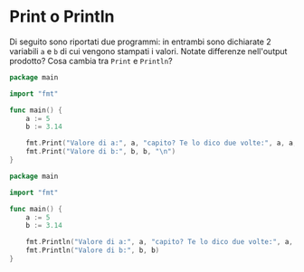 # Print o Println

Di seguito sono riportati due programmi: in entrambi sono dichiarate 2 variabili `a` e `b` di cui vengono stampati i valori.
Notate differenze nell'output prodotto? Cosa cambia tra `Print` e `Println`?

```go 
package main

import "fmt"

func main() {
	a := 5
	b := 3.14

	fmt.Print("Valore di a:", a, "capito? Te lo dico due volte:", a, a, "...\n")
	fmt.Print("Valore di b:", b, b, "\n")
}
```
```go
package main

import "fmt"

func main() {
	a := 5
	b := 3.14

	fmt.Println("Valore di a:", a, "capito? Te lo dico due volte:", a, a, "...")
	fmt.Println("Valore di b:", b, b)
}
```

